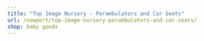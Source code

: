 ```yaml
---
title: "Top Image Nursery - Perambulators and Car Seats"
url: /newport/top-image-nursery-perambulators-and-car-seats/
shop: baby goods
---
```

